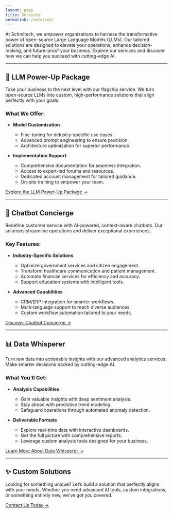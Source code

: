 ```yaml
---
layout: page
title: Services
permalink: /services/
---
```


At Schmitech, we empower organizations to harness the transformative power of open-source Large Language Models (LLMs). Our tailored solutions are designed to elevate your operations, enhance decision-making, and future-proof your business. Explore our services and discover how we can help you succeed with cutting-edge AI.  

---

## 🚀 **LLM Power-Up Package**  

Take your business to the next level with our flagship service. We turn open-source LLMs into custom, high-performance solutions that align perfectly with your goals.  

### What We Offer:  
- **Model Customization**  
   - Fine-tuning for industry-specific use cases.  
   - Advanced prompt engineering to ensure precision.  
   - Architecture optimization for superior performance.  

- **Implementation Support**  
   - Comprehensive documentation for seamless integration.  
   - Access to expert-led forums and resources.  
   - Dedicated account management for tailored guidance.  
   - On-site training to empower your team.  

[Explore the LLM Power-Up Package →](/services/llm-power-up)  

---

## 🤖 **Chatbot Concierge**  

Redefine customer service with AI-powered, context-aware chatbots. Our solutions streamline operations and deliver exceptional experiences.  

### Key Features:  
- **Industry-Specific Solutions**  
   - Optimize government services and citizen engagement.  
   - Transform healthcare communication and patient management.  
   - Automate financial services for efficiency and accuracy.  
   - Support education systems with intelligent tools.  

- **Advanced Capabilities**  
   - CRM/ERP integration for smarter workflows.  
   - Multi-language support to reach diverse audiences.  
   - Custom workflow automation tailored to your needs.  

[Discover Chatbot Concierge →](/services/chatbot-concierge)  

---

## 📊 **Data Whisperer**  

Turn raw data into actionable insights with our advanced analytics services. Make smarter decisions backed by cutting-edge AI.  

### What You’ll Get:  
- **Analysis Capabilities**  
   - Gain valuable insights with deep sentiment analysis.  
   - Stay ahead with predictive trend modeling.  
   - Safeguard operations through automated anomaly detection.  

- **Deliverable Formats**  
   - Explore real-time data with interactive dashboards.  
   - Get the full picture with comprehensive reports.  
   - Leverage custom analysis tools designed for your business.  

[Learn More About Data Whisperer →](/services/data-whisperer)  

---

## ✨ **Custom Solutions**  

Looking for something unique? Let’s build a solution that perfectly aligns with your needs. Whether you need advanced AI tools, custom integrations, or something entirely new, we’ve got you covered.  

[Contact Us Today →](/contact)
